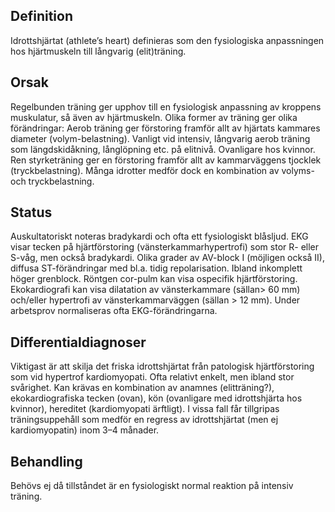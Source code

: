 ## Definition

Idrottshjärtat (athlete’s heart) definieras som den fysiologiska anpassningen hos hjärtmuskeln till långvarig (elit)träning.

## Orsak

Regelbunden träning ger upphov till en fysiologisk anpassning av kroppens muskulatur, så även av hjärtmuskeln. Olika former av träning ger olika förändringar: Aerob träning ger förstoring framför allt av hjärtats kammares diameter (volym-belastning). Vanligt vid intensiv, långvarig aerob träning som längdskidåkning, långlöpning etc. på elitnivå. Ovanligare hos kvinnor. Ren styrketräning ger en förstoring framför allt av kammarväggens tjocklek (tryckbelastning). Många idrotter medför dock en kombination av volyms- och tryckbelastning.

## Status

Auskultatoriskt noteras bradykardi och ofta ett fysiologiskt blåsljud. EKG visar tecken på hjärtförstoring (vänsterkammarhypertrofi) som stor R- eller S-våg, men också bradykardi. Olika grader av AV-block I (möjligen också II), diffusa ST-förändringar med bl.a. tidig repolarisation. Ibland inkomplett höger grenblock. Röntgen cor-pulm kan visa ospecifik hjärtförstoring. Ekokardiografi kan visa dilatation av vänsterkammare (sällan> 60 mm) och/eller hypertrofi av vänsterkammarväggen (sällan > 12 mm). Under arbetsprov normaliseras ofta EKG-förändringarna.

## Differentialdiagnoser

Viktigast är att skilja det friska idrottshjärtat från patologisk hjärtförstoring som vid hypertrof kardiomyopati. Ofta relativt enkelt, men ibland stor svårighet. Kan krävas en kombination av anamnes (elitträning?), ekokardiografiska tecken (ovan), kön (ovanligare med idrottshjärta hos kvinnor), hereditet (kardiomyopati ärftligt). I vissa fall får tillgripas träningsuppehåll som medför en regress av idrottshjärtat (men ej kardiomyopatin) inom 3–4 månader.

## Behandling

Behövs ej då tillståndet är en fysiologiskt normal reaktion på intensiv träning.

